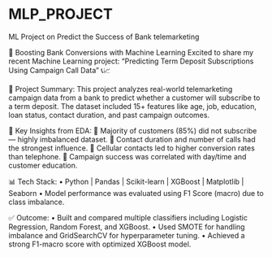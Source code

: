 # MLP_PROJECT
ML Project on Predict the Success of Bank telemarketing

🚀 Boosting Bank Conversions with Machine Learning
 Excited to share my recent Machine Learning project:
 “Predicting Term Deposit Subscriptions Using Campaign Call Data” 📞📈

📌 Project Summary:
This project analyzes real-world telemarketing campaign data from a bank to predict whether a customer will subscribe to a term deposit. The dataset included 15+ features like age, job, education, loan status, contact duration, and past campaign outcomes.

🧠 Key Insights from EDA:
 🔹 Majority of customers (85%) did not subscribe — highly imbalanced dataset.
 🔹 Contact duration and number of calls had the strongest influence.
 🔹 Cellular contacts led to higher conversion rates than telephone.
 🔹 Campaign success was correlated with day/time and customer education.

📊 Tech Stack:
 • Python | Pandas | Scikit-learn | XGBoost | Matplotlib | Seaborn
 • Model performance was evaluated using F1 Score (macro) due to class imbalance.

✅ Outcome:
 • Built and compared multiple classifiers including Logistic Regression, Random Forest, and XGBoost.
 • Used SMOTE for handling imbalance and GridSearchCV for hyperparameter tuning.
 • Achieved a strong F1-macro score with optimized XGBoost model.
